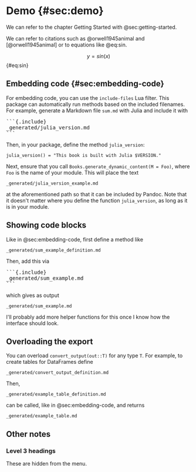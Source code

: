 # Demo {#sec:demo}

We can refer to the chapter Getting Started with @sec:getting-started.

We can refer to citations such as @orwell1945animal and [@orwell1945animal] or to equations like @eq:sin.

$$ y = sin(x) $$ {#eq:sin}

## Embedding code {#sec:embedding-code}

For embedding code, you can use the `include-files` Lua filter.
This package can automatically run methods based on the included filenames.
For example, generate a Markdown file `sum.md` with Julia and include it with

<pre>
```{.include}
_generated/julia_version.md
```
</pre>

Then, in your package, define the method `julia_version`:
```
julia_version() = "This book is built with Julia $VERSION."
```

Next, ensure that you call `Books.generate_dynamic_content(M = Foo)`, where `Foo` is the name of your module.
This will place the text 

```{.include}
_generated/julia_version_example.md
```

at the aforementioned path so that it can be included by Pandoc.
Note that it doesn't matter where you define the function `julia_version`, as long as it is in your module.

## Showing code blocks

Like in @sec:embedding-code, first define a method like

```{.include}
_generated/sum_example_definition.md
```

Then, add this via

<pre>
```{.include}
_generated/sum_example.md
```
</pre>

which gives as output

```{.include}
_generated/sum_example.md
```

I'll probably add more helper functions for this once I know how the interface should look.

## Overloading the export

You can overload `convert_output(out::T)` for any type `T`.
For example, to create tables for DataFrames define

```{.include}
_generated/convert_output_definition.md
```

Then,

```{.include}
_generated/example_table_definition.md
```

can be called, like in @sec:embedding-code, and returns

```{.include}
_generated/example_table.md
```

## Other notes

### Level 3 headings

These are hidden from the menu.
